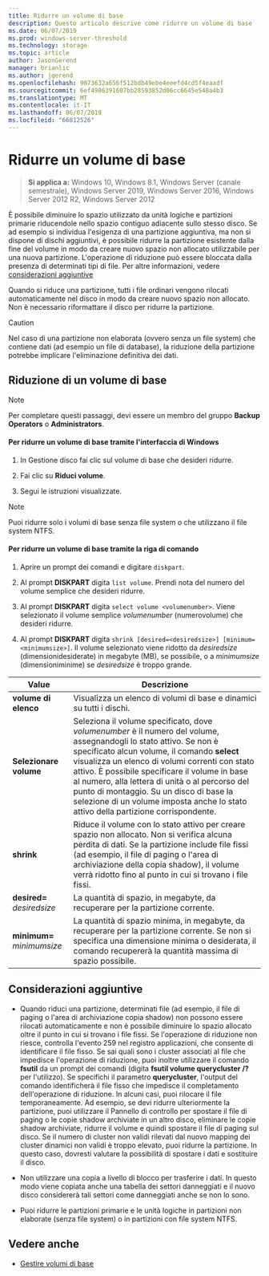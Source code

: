 ```yaml
---
title: Ridurre un volume di base
description: Questo articolo descrive come ridurre un volume di base
ms.date: 06/07/2019
ms.prod: windows-server-threshold
ms.technology: storage
ms.topic: article
author: JasonGerend
manager: brianlic
ms.author: jgerend
ms.openlocfilehash: 9073632a656f512bdb49ebe4eeefd4cd5f4eaadf
ms.sourcegitcommit: 6ef4986391607bb28593852d06cc6645e548a4b3
ms.translationtype: MT
ms.contentlocale: it-IT
ms.lasthandoff: 06/07/2019
ms.locfileid: "66812526"
---
```

# <a name="shrink-a-basic-volume"></a>Ridurre un volume di base

> **Si applica a:** Windows 10, Windows 8.1, Windows Server (canale semestrale), Windows Server 2019, Windows Server 2016, Windows Server 2012 R2, Windows Server 2012

È possibile diminuire lo spazio utilizzato da unità logiche e partizioni primarie riducendole nello spazio contiguo adiacente sullo stesso disco. Se ad esempio si individua l'esigenza di una partizione aggiuntiva, ma non si dispone di dischi aggiuntivi, è possibile ridurre la partizione esistente dalla fine del volume in modo da creare nuovo spazio non allocato utilizzabile per una nuova partizione. L'operazione di riduzione può essere bloccata dalla presenza di determinati tipi di file. Per altre informazioni, vedere [considerazioni aggiuntive](#additional-considerations) 

Quando si riduce una partizione, tutti i file ordinari vengono rilocati automaticamente nel disco in modo da creare nuovo spazio non allocato. Non è necessario riformattare il disco per ridurre la partizione.

> [!CAUTION]
> Nel caso di una partizione non elaborata (ovvero senza un file system) che contiene dati (ad esempio un file di database), la riduzione della partizione potrebbe implicare l'eliminazione definitiva dei dati.

## <a name="shrinking-a-basic-volume"></a>Riduzione di un volume di base

> [!NOTE]
> Per completare questi passaggi, devi essere un membro del gruppo **Backup Operators** o **Administrators**.

#### <a name="to-shrink-a-basic-volume-using-the-windows-interface"></a>Per ridurre un volume di base tramite l'interfaccia di Windows

1.  In Gestione disco fai clic sul volume di base che desideri ridurre.

2.  Fai clic su **Riduci volume**.

3.  Segui le istruzioni visualizzate.


> [!NOTE]
> Puoi ridurre solo i volumi di base senza file system o che utilizzano il file system NTFS.

#### <a name="to-shrink-a-basic-volume-using-a-command-line"></a>Per ridurre un volume di base tramite la riga di comando

1.  Aprire un prompt dei comandi e digitare `diskpart`.

2.  Al prompt **DISKPART** digita `list volume`. Prendi nota del numero del volume semplice che desideri ridurre.

3.  Al prompt **DISKPART** digita `select volume <volumenumber>`. Viene selezionato il volume semplice *volumenumber* (numerovolume) che desideri ridurre.

4.  Al prompt **DISKPART** digita `shrink [desired=<desiredsize>] [minimum=<minimumsize>]`. Il volume selezionato viene ridotto da *desiredsize* (dimensionidesiderate) in megabyte (MB), se possibile, o a *minimumsize* (dimensioniminime) se *desiredsize* è troppo grande.

| Value             | Descrizione |
| ---               | ----------- |
| **volume di elenco** | Visualizza un elenco di volumi di base e dinamici su tutti i dischi. |
| **Selezionare volume** | Seleziona il volume specificato, dove <em>volumenumber</em> è il numero del volume, assegnandogli lo stato attivo. Se non è specificato alcun volume, il comando **select** visualizza un elenco di volumi correnti con stato attivo. È possibile specificare il volume in base al numero, alla lettera di unità o al percorso del punto di montaggio. Su un disco di base la selezione di un volume imposta anche lo stato attivo della partizione corrispondente. |
| **shrink** | Riduce il volume con lo stato attivo per creare spazio non allocato. Non si verifica alcuna perdita di dati. Se la partizione include file fissi (ad esempio, il file di paging o l'area di archiviazione della copia shadow), il volume verrà ridotto fino al punto in cui si trovano i file fissi. |
| **desired=** <em>desiredsize</em> | La quantità di spazio, in megabyte, da recuperare per la partizione corrente. |
| **minimum=** <em>minimumsize</em> | La quantità di spazio minima, in megabyte, da recuperare per la partizione corrente. Se non si specifica una dimensione minima o desiderata, il comando recupererà la quantità massima di spazio possibile. |

## <a name="additional-considerations"></a>Considerazioni aggiuntive

-   Quando riduci una partizione, determinati file (ad esempio, il file di paging o l'area di archiviazione copia shadow) non possono essere rilocati automaticamente e non è possibile diminuire lo spazio allocato oltre il punto in cui si trovano i file fissi. Se l'operazione di riduzione non riesce, controlla l'evento 259 nel registro applicazioni, che consente di identificare il file fisso. Se sai quali sono i cluster associati al file che impedisce l'operazione di riduzione, puoi inoltre utilizzare il comando **fsutil** da un prompt dei comandi (digita **fsutil volume querycluster /?** per l'utilizzo). Se specifichi il parametro **querycluster**, l'output del comando identificherà il file fisso che impedisce il completamento dell'operazione di riduzione.
In alcuni casi, puoi rilocare il file temporaneamente. Ad esempio, se devi ridurre ulteriormente la partizione, puoi utilizzare il Pannello di controllo per spostare il file di paging o le copie shadow archiviate in un altro disco, eliminare le copie shadow archiviate, ridurre il volume e quindi spostare il file di paging sul disco. Se il numero di cluster non validi rilevati dal nuovo mapping dei cluster dinamici non validi è troppo elevato, puoi ridurre la partizione. In questo caso, dovresti valutare la possibilità di spostare i dati e sostituire il disco.

-  Non utilizzare una copia a livello di blocco per trasferire i dati. In questo modo viene copiata anche una tabella dei settori danneggiati e il nuovo disco considererà tali settori come danneggiati anche se non lo sono.

-   Puoi ridurre le partizioni primarie e le unità logiche in partizioni non elaborate (senza file system) o in partizioni con file system NTFS.

## <a name="see-also"></a>Vedere anche

-   [Gestire volumi di base](manage-basic-volumes.md)